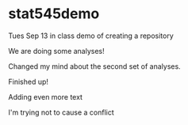 # stat545demo
Tues Sep 13 in class demo of creating a repository 

We are doing some analyses!

Changed my mind about the second set of analyses.

Finished up!

Adding even more text

I'm trying not to cause a conflict
